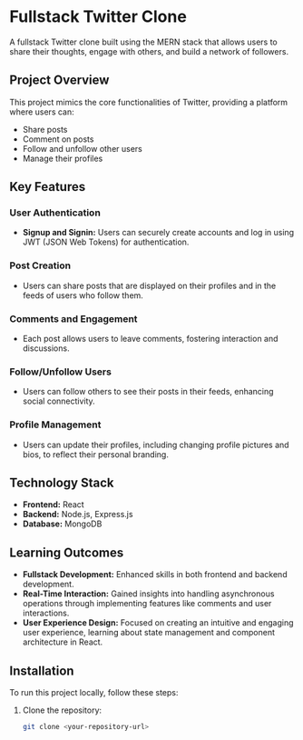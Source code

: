 # Fullstack Twitter Clone

A fullstack Twitter clone built using the MERN stack that allows users to share their thoughts, engage with others, and build a network of followers.

## Project Overview

This project mimics the core functionalities of Twitter, providing a platform where users can:

- Share posts
- Comment on posts
- Follow and unfollow other users
- Manage their profiles

## Key Features

### User Authentication

- **Signup and Signin:** Users can securely create accounts and log in using JWT (JSON Web Tokens) for authentication.

### Post Creation

- Users can share posts that are displayed on their profiles and in the feeds of users who follow them.

### Comments and Engagement

- Each post allows users to leave comments, fostering interaction and discussions.

### Follow/Unfollow Users

- Users can follow others to see their posts in their feeds, enhancing social connectivity.

### Profile Management

- Users can update their profiles, including changing profile pictures and bios, to reflect their personal branding.

## Technology Stack

- **Frontend:** React
- **Backend:** Node.js, Express.js
- **Database:** MongoDB

## Learning Outcomes

- **Fullstack Development:** Enhanced skills in both frontend and backend development.
- **Real-Time Interaction:** Gained insights into handling asynchronous operations through implementing features like comments and user interactions.
- **User Experience Design:** Focused on creating an intuitive and engaging user experience, learning about state management and component architecture in React.

## Installation

To run this project locally, follow these steps:

1. Clone the repository:
   ```bash
   git clone <your-repository-url>
   ```
